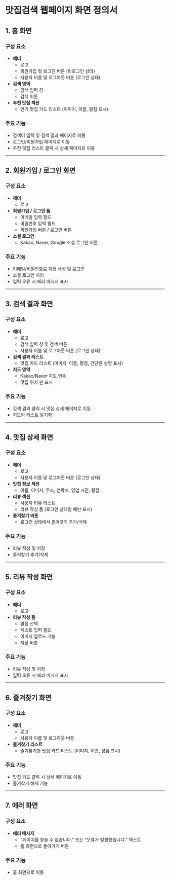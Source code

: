 # 맛집검색 웹페이지 화면 정의서

## 1. 홈 화면

### 구성 요소
- **헤더**
  - 로고
  - 회원가입 및 로그인 버튼 (비로그인 상태)
  - 사용자 이름 및 로그아웃 버튼 (로그인 상태)
- **검색 영역**
  - 검색 입력 창
  - 검색 버튼
- **추천 맛집 섹션**
  - 인기 맛집 카드 리스트 (이미지, 이름, 평점 표시)

### 주요 기능
- 검색어 입력 및 검색 결과 페이지로 이동
- 로그인/회원가입 페이지로 이동
- 추천 맛집 리스트 클릭 시 상세 페이지로 이동

---

## 2. 회원가입 / 로그인 화면

### 구성 요소
- **헤더**
  - 로고
- **회원가입 / 로그인 폼**
  - 이메일 입력 필드
  - 비밀번호 입력 필드
  - 회원가입 버튼 / 로그인 버튼
- **소셜 로그인**
  - Kakao, Naver, Google 소셜 로그인 버튼

### 주요 기능
- 이메일/비밀번호로 계정 생성 및 로그인
- 소셜 로그인 처리
- 입력 오류 시 에러 메시지 표시

---

## 3. 검색 결과 화면

### 구성 요소
- **헤더**
  - 로고
  - 검색 입력 창 및 검색 버튼
  - 사용자 이름 및 로그아웃 버튼 (로그인 상태)
- **검색 결과 리스트**
  - 맛집 카드 리스트 (이미지, 이름, 평점, 간단한 설명 표시)
- **지도 영역**
  - Kakao/Naver 지도 연동
  - 맛집 위치 핀 표시

### 주요 기능
- 검색 결과 클릭 시 맛집 상세 페이지로 이동
- 지도와 리스트 동기화

---

## 4. 맛집 상세 화면

### 구성 요소
- **헤더**
  - 로고
  - 사용자 이름 및 로그아웃 버튼 (로그인 상태)
- **맛집 정보 섹션**
  - 이름, 이미지, 주소, 연락처, 영업 시간, 평점
- **리뷰 섹션**
  - 사용자 리뷰 리스트
  - 리뷰 작성 폼 (로그인 상태일 때만 표시)
- **즐겨찾기 버튼**
  - 로그인 상태에서 즐겨찾기 추가/삭제

### 주요 기능
- 리뷰 작성 및 저장
- 즐겨찾기 추가/삭제

---

## 5. 리뷰 작성 화면

### 구성 요소
- **헤더**
  - 로고
- **리뷰 작성 폼**
  - 별점 선택
  - 텍스트 입력 필드
  - 이미지 업로드 기능
  - 저장 버튼

### 주요 기능
- 리뷰 작성 및 저장
- 입력 오류 시 에러 메시지 표시

---

## 6. 즐겨찾기 화면

### 구성 요소
- **헤더**
  - 로고
  - 사용자 이름 및 로그아웃 버튼
- **즐겨찾기 리스트**
  - 즐겨찾기한 맛집 카드 리스트 (이미지, 이름, 평점 표시)

### 주요 기능
- 맛집 카드 클릭 시 상세 페이지로 이동
- 즐겨찾기 해제 기능

---

## 7. 에러 화면

### 구성 요소
- **에러 메시지**
  - "페이지를 찾을 수 없습니다." 또는 "오류가 발생했습니다." 텍스트
  - 홈 화면으로 돌아가기 버튼

### 주요 기능
- 홈 화면으로 이동

